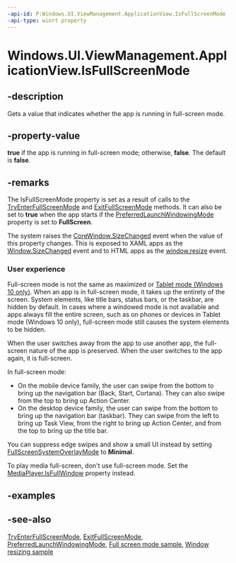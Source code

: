 ```yaml
---
-api-id: P:Windows.UI.ViewManagement.ApplicationView.IsFullScreenMode
-api-type: winrt property
---
```


<!-- Property syntax
public bool IsFullScreenMode { get; }
-->

# Windows.UI.ViewManagement.ApplicationView.IsFullScreenMode

## -description
Gets a value that indicates whether the app is running in full-screen mode.

## -property-value
**true** if the app is running in full-screen mode; otherwise, **false**. The default is **false**.

## -remarks
The IsFullScreenMode property is set as a result of calls to the [TryEnterFullScreenMode](applicationview_tryenterfullscreenmode_1643702755.md) and [ExitFullScreenMode](applicationview_exitfullscreenmode_1516691675.md) methods. It can also be set to **true** when the app starts if the [PreferredLaunchWindowingMode](applicationview_preferredlaunchwindowingmode.md) property is set to **FullScreen**.

The system raises the [CoreWindow.SizeChanged](../windows.ui.core/corewindow_sizechanged.md) event when the value of this property changes. This is exposed to XAML apps as the [Window.SizeChanged](../windows.ui.xaml/window_sizechanged.md) event and to HTML apps as the [window.resize](/previous-versions/windows/internet-explorer/ie-developer/platform-apis/aa741886(v=vs.85)) event.

### User experience

Full-screen mode is not the same as maximized or [Tablet mode (Windows 10 only)](/windows-hardware/design/device-experiences/continuum). When an app is in full-screen mode, it takes up the entirety of the screen. System elements, like title bars, status bars, or the taskbar, are hidden by default. In cases where a windowed mode is not available and apps always fill the entire screen, such as on phones or devices in Tablet mode (Windows 10 only), full-screen mode still causes the system elements to be hidden.

When the user switches away from the app to use another app, the full-screen nature of the app is preserved. When the user switches to the app again, it is full-screen.


In full-screen mode:

+ On the mobile device family, the user can swipe from the bottom to bring up the navigation bar (Back, Start, Cortana). They can also swipe from the top to bring up Action Center.
+ On the desktop device family, the user can swipe from the bottom to bring up the navigation bar (taskbar). They can swipe from the left to bring up Task View, from the right to bring up Action Center, and from the top to bring up the title bar.


You can suppress edge swipes and show a small UI instead by setting [FullScreenSystemOverlayMode](applicationview_fullscreensystemoverlaymode.md) to **Minimal**.

To play media full-screen, don't use full-screen mode. Set the [MediaPlayer.IsFullWindow](../windows.ui.xaml.controls/mediaelement_isfullwindow.md) property instead.

## -examples

## -see-also
[TryEnterFullScreenMode](applicationview_tryenterfullscreenmode_1643702755.md), [ExitFullScreenMode](applicationview_exitfullscreenmode_1516691675.md), [PreferredLaunchWindowingMode](applicationview_preferredlaunchwindowingmode.md), [Full screen mode sample](https://github.com/Microsoft/Windows-universal-samples/tree/master/Samples/FullScreenMode), [Window resizing sample](https://go.microsoft.com/fwlink/p/?LinkId=620026)
